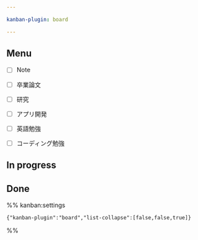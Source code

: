 ```yaml
---

kanban-plugin: board

---
```


## Menu

- [ ] Note
- [ ] 卒業論文
- [ ] 研究
- [ ] アプリ開発
- [ ] 英語勉強
- [ ] コーディング勉強


## In progress



## Done





%% kanban:settings
```
{"kanban-plugin":"board","list-collapse":[false,false,true]}
```
%%